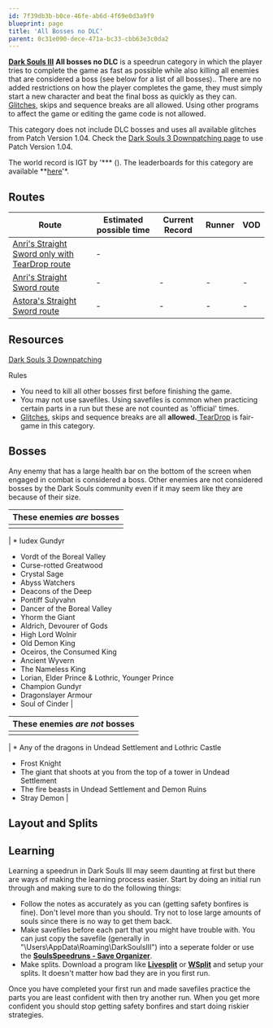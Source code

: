 ```yaml
---
id: 7f39db3b-b0ce-46fe-ab6d-4f69e0d3a9f9
blueprint: page
title: 'All Bosses no DLC'
parent: 0c31e090-dece-471a-bc33-cbb63e3c0da2
---
```

[**Dark Souls III**](/darksouls3)                                                                **All bosses no DLC** is a speedrun category in which the player tries to complete the game as fast as possible while also killing all enemies that are considered a boss (see below for a list of all bosses).. There are no added restrictions on how the player completes the game, they must simply start a new character and beat the final boss as quickly as they can. [Glitches](/glitches), skips and sequence breaks are all allowed. Using other programs to affect the game or editing the game code is not allowed.

This category does not include DLC bosses and uses all available glitches from Patch Version 1.04. Check the [Dark Souls 3 Downpatching page](/darksouls3/downpatching) to use Patch Version 1.04.

The world record is IGT by '*** (). The leaderboards for this category are available **[here](http://speedsouls.com/Leaderboard)'*.

## Routes

| Route | Estimated possible time | Current Record | Runner | VOD |
| --- | --- | --- | --- | --- |
| [Anri's Straight Sword only with TearDrop route](//pastebin.com/YprQRHnX) | - |  |  |  |
| [Anri's Straight Sword route](//pastebin.com/fczrj4LF) | - | - | - | - |
| [Astora's Straight Sword route](//pastebin.com/WZ4aLRXr) | - | - | - | - |

## Resources

[Dark Souls 3 Downpatching](/darksouls3/downpatching)

Rules

- You need to kill all other bosses first before finishing the game.
- You may not use savefiles. Using savefiles is common when practicing certain parts in a run but these are not counted as 'official' times.
- [Glitches](/glitches), skips and sequence breaks are all **allowed.**[ TearDrop](/darksouls3/teardrop) is fair-game in this category.

## Bosses

Any enemy that has a large health bar on the bottom of the screen when engaged in combat is considered a boss. Other enemies are not considered bosses by the Dark Souls community even if it may seem like they are because of their size.

| These enemies ***are*** bosses |
| --- |
|  |

| * Iudex Gundyr

- Vordt of the Boreal Valley
- Curse-rotted Greatwood
- Crystal Sage
- Abyss Watchers
- Deacons of the Deep
- Pontiff Sulyvahn
- Dancer of the Boreal Valley
- Yhorm the Giant
- Aldrich, Devourer of Gods
- High Lord Wolnir
- Old Demon King
- Oceiros, the Consumed King
- Ancient Wyvern
- The Nameless King
- Lorian, Elder Prince & Lothric, Younger Prince
- Champion Gundyr
- Dragonslayer Armour
- Soul of Cinder |

| These enemies ***are not*** bosses |
| --- |
|  |

| * Any of the dragons in Undead Settlement and Lothric Castle

- Frost Knight
- The giant that shoots at you from the top of a tower in Undead Settlement
- The fire beasts in Undead Settlement and Demon Ruins
- Stray Demon |

## Layout and Splits

## Learning

Learning a speedrun in Dark Souls III may seem daunting at first but there are ways of making the learning process easier. Start by doing an initial run through and making sure to do the following things:

- Follow the notes as accurately as you can (getting safety bonfires is fine). Don't level more than you should. Try not to lose large amounts of souls since there is no way to get them back.
- Make savefiles before each part that you might have trouble with. You can just copy the savefile (generally in "\Users<YourName>\AppData\Roaming\DarkSoulsIII<SomeCode>") into a seperate folder or use the [**SoulsSpeedruns - Save Organizer**](https://github.com/Kahmul/SoulsSpeedruns-Save-Organizer/releases).
- Make splits. Download a program like [**Livesplit**](//livesplit.org/) or [**WSplit**](//www.mediafire.com/download/x6e6g8d0m5daa3q/WSplit+1.5.2.zip) and setup your splits. It doesn't matter how bad they are in you first run.

Once you have completed your first run and made savefiles practice the parts you are least confident with then try another run. When you get more confident you should stop getting safety bonfires and start doing riskier strategies.
